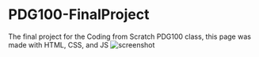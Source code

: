 # PDG100-FinalProject
The final project for the Coding from Scratch PDG100 class, this page was made with HTML, CSS, and JS
<img src="https://github.com/Xxyumi-hub/PDG100-FinalProject/blob/main/FinalProjectDemo.gif" alt="screenshot">
